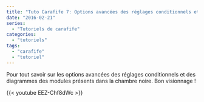 ```yaml
---
title: "Tuto Carafife 7: Options avancées des réglages conditionnels et des diagrammes"
date: "2016-02-21"
series:
  - "Tutoriels de carafife"
categories: 
  - "tutoriels"
tags: 
  - "carafife"
  - "tutoriel"
---
```


Pour tout savoir sur les options avancées des réglages conditionnels et des diagrammes des modules présents dans la chambre noire. Bon visionnage !

{{< youtube EEZ-Chf8dWc >}}
